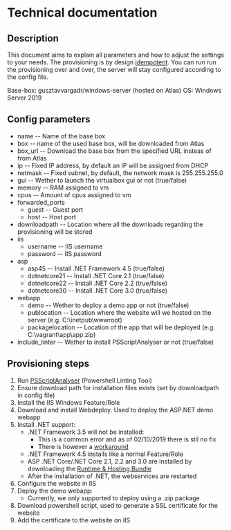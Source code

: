# Technical documentation

## Description

This document aims to explain all parameters and how to adjust the settings to your needs.
The provisioning is by design [idempotent](https://en.wikipedia.org/wiki/Idempotence). You can run run the provisioning over and over, the server will stay configured according to the config file.


Base-box: gusztavvargadr/windows-server (hosted on Atlas)
OS: Windows Server 2019


## Config parameters

* name                -- Name of the base box
* box                 -- name of the used base box, will be downloaded from Atlas
* box_url             -- Download the base box from the specified URL insteas of from Atlas
* ip                  -- Fixed IP address, by default an IP will be assigned from DHCP
* netmask             -- Fixed subnet, by default, the network mask is 255.255.255.0
* gui                 -- Wether to launch the virtualbox gui or not (true/false)
* memory              -- RAM assigned to vm
* cpus                -- Amount of cpus assigned to vm
* forwarded_ports
    * guest           -- Guest port
    * host            -- Host port
* downloadpath        -- Location where all the downloads regarding the provisioning will be stored
* iis
    * username        -- IIS username
    * password        -- IIS password
* asp
    * asp45           -- Install .NET Framework 4.5 (true/false)
    * dotnetcore21    -- Install .NET Core 2.1 (true/false)
    * dotnetcore22    -- Install .NET Core 2.2 (true/false)
    * dotnetcore30    -- Install .NET Core 3.0 (true/false)
* webapp
    * demo            -- Wether to deploy a demo app or not (true/false)
    * publocation     -- Location where the website will we hosted on the server (e.g. C:\inetpub\wwwroot\)
    * packagelocation -- Location of the app that will be deployed (e.g. C:\vagrant\app\app.zip)
* include_linter      -- Wether to install PSScriptAnalyser or not (true/false)


## Provisioning steps

1. Run [PSScriptAnalyser](https://github.com/PowerShell/PSScriptAnalyzer) (Powershell Linting Tool)
2. Ensure download path for installation files exists (set by downloadpath in config file)
3. Install the IIS Windows Feature/Role
4. Download and install Webdeploy. Used to deploy the ASP.NET demo webapp
5. Install .NET support:
    * .NET Framework 3.5 will not be installed:
        - This is a common error and as of 02/10/2019 there is stil no fix
        - There is however a [workaround](https://sysmanrec.com/installing-net-framework-3-5-on-server-2019-fails)
    * .NET Framework 4.5 installs like a normal Feature/Role
    * ASP .NET Core/.NET Core 2.1, 2.2 and 3.0 are installed by downloading the [Runtime & Hosting Bundle](https://dotnet.microsoft.com/download/dotnet-core)
    * After the installation of .NET, the webservices are restarted
6. Configure the website in IIS
7. Deploy the demo webapp:
    * Currently, we only supported to deploy using a .zip package
8. Download powershell script, used to generate a SSL certificate for the website
9. Add the certificate to the website on IIS

